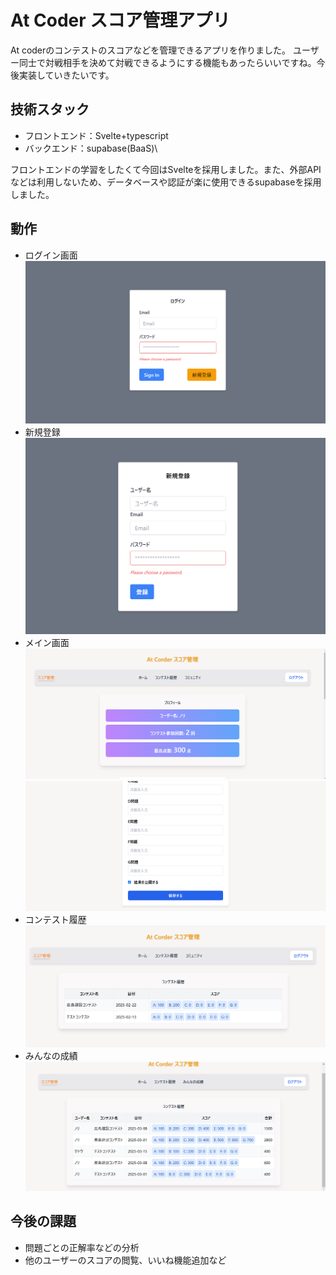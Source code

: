 # At Coder スコア管理アプリ

At coderのコンテストのスコアなどを管理できるアプリを作りました。
ユーザー同士で対戦相手を決めて対戦できるようにする機能もあったらいいですね。今後実装していきたいです。

## 技術スタック
* フロントエンド：Svelte+typescript
* バックエンド：supabase(BaaS)\

フロントエンドの学習をしたくて今回はSvelteを採用しました。また、外部APIなどは利用しないため、データベースや認証が楽に使用できるsupabaseを採用しました。

## 動作
* ログイン画面
![ログイン画面](photo/スクリーンショット%202025-02-25%20031328.png)
* 新規登録
![新規登録](photo/スクリーンショット%202025-02-25%20031354.png)
* メイン画面
![メイン画面](photo/スクリーンショット%202025-02-25%20031420.png)
![入力](photo/スクリーンショット%202025-03-01%20111543.png)
* コンテスト履歴
![履歴](photo/スクリーンショット%202025-02-25%20031454.png)
* みんなの成績
![みんなの成績](photo/スクリーンショット%202025-03-01%20111557.png)

## 今後の課題
* 問題ごとの正解率などの分析
* 他のユーザーのスコアの閲覧、いいね機能追加など







